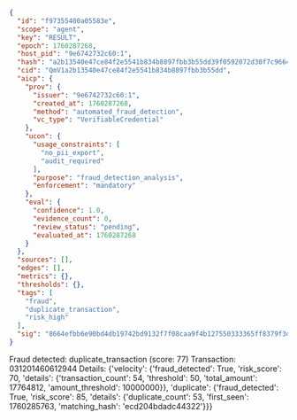 ```json
{
  "id": "f97355400a05583e",
  "scope": "agent",
  "key": "RESULT",
  "epoch": 1760287268,
  "host_pid": "9e6742732c60:1",
  "hash": "a2b13540e47ce84f2e5541b834b8897fbb3b55dd39f0592072d30f7c9664c22a",
  "cid": "QmV1a2b13540e47ce84f2e5541b834b8897fbb3b55dd",
  "aicp": {
    "prov": {
      "issuer": "9e6742732c60:1",
      "created_at": 1760287268,
      "method": "automated_fraud_detection",
      "vc_type": "VerifiableCredential"
    },
    "ucon": {
      "usage_constraints": [
        "no_pii_export",
        "audit_required"
      ],
      "purpose": "fraud_detection_analysis",
      "enforcement": "mandatory"
    },
    "eval": {
      "confidence": 1.0,
      "evidence_count": 0,
      "review_status": "pending",
      "evaluated_at": 1760287268
    }
  },
  "sources": [],
  "edges": [],
  "metrics": {},
  "thresholds": {},
  "tags": [
    "fraud",
    "duplicate_transaction",
    "risk_high"
  ],
  "sig": "8664efbb6e90bd4db19742bd9132f7f08caa9f4b127550333365ff8379f3d096"
}
```

Fraud detected: duplicate_transaction (score: 77)
Transaction: 031201460612944
Details: {'velocity': {'fraud_detected': True, 'risk_score': 70, 'details': {'transaction_count': 54, 'threshold': 50, 'total_amount': 17764812, 'amount_threshold': 10000000}}, 'duplicate': {'fraud_detected': True, 'risk_score': 85, 'details': {'duplicate_count': 53, 'first_seen': 1760285763, 'matching_hash': 'ecd204bdadc44322'}}}